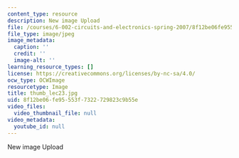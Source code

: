 ```yaml
---
content_type: resource
description: New image Upload
file: /courses/6-002-circuits-and-electronics-spring-2007/8f12be06fe95553f7322729823c9b55e_thumb_lec23.jpg
file_type: image/jpeg
image_metadata:
  caption: ''
  credit: ''
  image-alt: ''
learning_resource_types: []
license: https://creativecommons.org/licenses/by-nc-sa/4.0/
ocw_type: OCWImage
resourcetype: Image
title: thumb_lec23.jpg
uid: 8f12be06-fe95-553f-7322-729823c9b55e
video_files:
  video_thumbnail_file: null
video_metadata:
  youtube_id: null
---
```

New image Upload